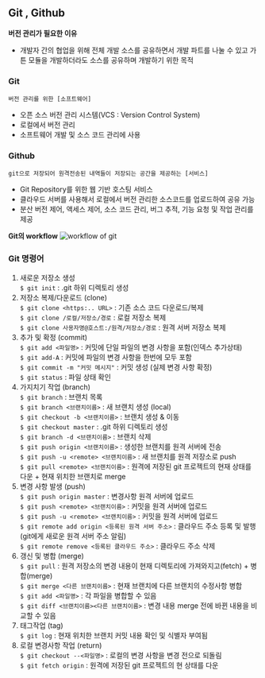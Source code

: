 ## Git , Github

**버전 관리가 필요한 이유**

- 개발자 간의 협업을 위해 전체 개발 소스를 공유하면서 개발 파트를 나눌 수 있고 가튼 모듈을 개발하더라도 소스를 공유하며 개발하기 위한 목적

### Git

`버전 관리를 위한 [소프트웨어]`

- 오픈 소스 버전 관리 시스템(VCS : Version Control System)
- 로컬에서 버전 관리
- 소프트웨어 개발 및 소스 코드 관리에 사용

### Github

`git으로 저장되어 원격전송된 내역들이 저장되는 공간을 제공하는 [서비스]`

- Git Repository를 위한 웹 기반 호스팅 서비스
- 클라우드 서버를 사용해서 로컬에서 버전 관리한 소스코드를 업로드하여 공유 가능
- 분산 버전 제어, 액세스 제어, 소스 코드 관리, 버그 추적, 기능 요청 및 작업 관리를 제공
  <br/>

**Git의 workflow**
![workflow of git](https://git-scm.com/book/en/v2/images/reset-workflow.png)

### Git 명령어

1. 새로운 저장소 생성<br/>
   `$ git init` : .git 하위 디렉토리 생성
   <br/>
2. 저장소 복제/다운로드 (clone)<br/>
   `$ git clone <https:.. URL>` : 기존 소스 코드 다운로드/복제<br/>
   `$ git clone /로컬/저장소/경로` : 로컬 저장소 복제<br/>
   `$ git clone 사용자명@호스트:/원격/저장소/경로` : 원격 서버 저장소 복제
   <br/>
3. 추가 및 확정 (commit)<br/>
   `$ git add <파일명>` : 커밋에 단일 파일의 변경 사항을 포함(인덱스 추가상태)<br/>
   `$ git add-A` : 커밋에 파일의 변경 사항을 한번에 모두 포함<br/>
   `$ git commit -m "커밋 메시지"` : 커밋 생성 (실제 변경 사항 확정)<br/>
   `$ git status` : 파일 상태 확인
   <br/>
4. 가지치기 작업 (branch)<br/>
   `$ git branch` : 브랜치 목록<br/>
   `$ git branch <브랜치이름>` : 새 브랜치 생성 (local)<br/>
   `$ git checkout -b <브랜치이름>` : 브랜치 생성 & 이동<br/>
   `$ git checkout master` : .git 하위 디렉토리 생성<br/>
   `$ git branch -d <브랜치이름>` : 브랜치 삭제<br/>
   `$ git push origin <브랜치이름>` : 생성한 브랜치를 원격 서버에 전송<br/>
   `$ git push -u <remote> <브랜치이름>` : 새 브랜치를 원격 저장소로 push<br/>
   `$ git pull <remote> <브랜치이름>` : 원격에 저장된 git 프로젝트의 현재 상태를 다운 + 현재 위치한 브랜치로 merge
   <br/>
5. 변경 사항 발생 (push)<br/>
   `$ git push origin master` : 변경사항 원격 서버에 업로드<br/>
   `$ git push <remote> <브랜치이름>` : 커밋을 원격 서버에 업로드<br/>
   `$ git push -u <remote> <브랜치이름>` : 커밋을 원격 서버에 업로드<br/>
   `$ git remote add origin <등록된 원격 서버 주소>` : 클라우드 주소 등록 및 발행(git에게 새로운 원격 서버 주소 알림)<br/>
   `$ git remote remove <등록된 클라우드 주소>` : 클라우드 주소 삭제
   <br/>
6. 갱신 및 병합 (merge)<br/>
   `$ git pull` : 원격 저장소의 변경 내용이 현재 디렉토리에 가져와지고(fetch) + 병합(merge)<br/>
   `$ git merge <다른 브랜치이름>` : 현재 브랜치에 다른 브랜치의 수정사항 병합<br/>
   `$ git add <파일명>` : 각 파일을 병합할 수 있음<br/>
   `$ git diff <브랜치이름><다른 브랜치이름>` : 변경 내용 merge 전에 바뀐 내용을 비교할 수 있음
   <br/>
7. 태그작업 (tag)<br/>
   `$ git log` : 현재 위치한 브랜치 커밋 내용 확인 및 식별자 부여됨
   <br/>
8. 로컬 변경사항 작업 (return)<br/>
   `$ git checkout --<파일명>` : 로컬의 변경 사항을 변경 전으로 되돌림<br/>
   `$ git fetch origin` : 원격에 저장된 git 프로젝트의 현 상태를 다운
